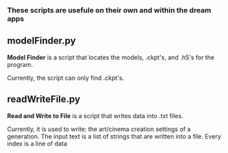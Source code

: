 ### These scripts are usefule on their own and within the dream apps

## modelFinder.py
**Model Finder** is a script that locates the models, .ckpt's, and .h5's for the program.

Currently, the script can only find .ckpt's.

## readWriteFile.py
**Read and Write to File** is a script that writes data into .txt files.

Currently, it is used to write:
the art/cinema creation settings of a generation. The input text is a list of strings that are written into a file. Every index is a line of data
